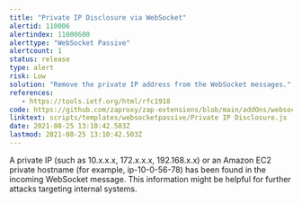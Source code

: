 ```yaml
---
title: "Private IP Disclosure via WebSocket"
alertid: 110006
alertindex: 11000600
alerttype: "WebSocket Passive"
alertcount: 1
status: release
type: alert
risk: Low
solution: "Remove the private IP address from the WebSocket messages."
references:
   - https://tools.ietf.org/html/rfc1918
code: https://github.com/zaproxy/zap-extensions/blob/main/addOns/websocket/src/main/zapHomeFiles/scripts/templates/websocketpassive/Private%20IP%20Disclosure.js
linktext: scripts/templates/websocketpassive/Private IP Disclosure.js
date: 2021-08-25 13:10:42.503Z
lastmod: 2021-08-25 13:10:42.503Z
---
```

A private IP (such as 10.x.x.x, 172.x.x.x, 192.168.x.x) or an Amazon EC2 private hostname (for example, ip-10-0-56-78) has been found in the incoming WebSocket message. This information might be helpful for further attacks targeting internal systems.

